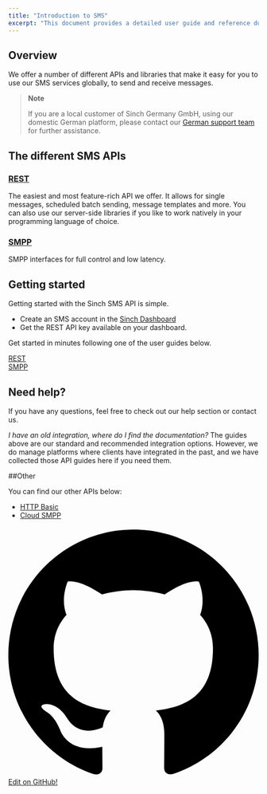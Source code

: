 ```yaml
---
title: "Introduction to SMS"
excerpt: "This document provides a detailed user guide and reference documentation on the Sinch SMS REST API. Find out more information about our SMS REST API now."
---
```

## Overview

We offer a number of different APIs and libraries that make it easy for you to use our SMS services globally, to send and receive messages.

> **Note**    
>
> If you are a local customer of Sinch Germany GmbH, using our domestic German platform, please contact our [German support team](mailto:support-de@sinch.com) for further assistance.

## The different SMS APIs

### [REST](doc:sms-rest)
The easiest and most feature-rich API we offer. It allows for single messages, scheduled batch sending, message templates and more. You can also use our server-side libraries if you like to work natively in your programming language of choice.

### [SMPP](doc:sms-smpp)
SMPP interfaces for full control and low latency.

## Getting started
Getting started with the Sinch SMS API is simple.
- Create an SMS account in the [Sinch Dashboard](https://dashboard.sinch.com/#/signup)
- Get the REST API key available on your dashboard.

Get started in minutes following one of the user guides below.

<div class="magic-block-html"> <div class="ug-links"> <div class="row">
       <a href="./sms-rest" class="col-md-6 ug-link">
         <div class="ug-title">
           <span class="title">REST</span>
         </div>
       </a>
       <a href="./sms-smpp" class="col-md-6 ug-link">
         <div class="ug-title">
           <span class="title">SMPP</span>
         </div>
       </a>
     </div>
   </div>
</div>

## Need help?
If you have any questions, feel free to check out our help section or contact us.

_I have an old integration, where do I find the documentation?_
The guides above are our standard and recommended integration options. However, we do manage platforms where clients have integrated in the past, and we have collected those API guides here if you need them.

##Other

You can find our other APIs below:

- [HTTP Basic](doc:sms-other-http-basic)
- [Cloud SMPP](doc:sms-other-cloud-smpp)


<a class="gitbutton pill" target="_blank" href="https://github.com/sinch/docs/blob/master/docs/sms/sms.md">
                        <span class="icon medium">
                            <svg xmlns="http://www.w3.org/2000/svg" role="img" viewBox="0 0 24 24"><title>GitHub icon</title><path d="M 12 0.297 c -6.63 0 -12 5.373 -12 12 c 0 5.303 3.438 9.8 8.205 11.385 c 0.6 0.113 0.82 -0.258 0.82 -0.577 c 0 -0.285 -0.01 -1.04 -0.015 -2.04 c -3.338 0.724 -4.042 -1.61 -4.042 -1.61 C 4.422 18.07 3.633 17.7 3.633 17.7 c -1.087 -0.744 0.084 -0.729 0.084 -0.729 c 1.205 0.084 1.838 1.236 1.838 1.236 c 1.07 1.835 2.809 1.305 3.495 0.998 c 0.108 -0.776 0.417 -1.305 0.76 -1.605 c -2.665 -0.3 -5.466 -1.332 -5.466 -5.93 c 0 -1.31 0.465 -2.38 1.235 -3.22 c -0.135 -0.303 -0.54 -1.523 0.105 -3.176 c 0 0 1.005 -0.322 3.3 1.23 c 0.96 -0.267 1.98 -0.399 3 -0.405 c 1.02 0.006 2.04 0.138 3 0.405 c 2.28 -1.552 3.285 -1.23 3.285 -1.23 c 0.645 1.653 0.24 2.873 0.12 3.176 c 0.765 0.84 1.23 1.91 1.23 3.22 c 0 4.61 -2.805 5.625 -5.475 5.92 c 0.42 0.36 0.81 1.096 0.81 2.22 c 0 1.606 -0.015 2.896 -0.015 3.286 c 0 0.315 0.21 0.69 0.825 0.57 C 20.565 22.092 24 17.592 24 12.297 c 0 -6.627 -5.373 -12 -12 -12" /></svg>
                        </span>
                        Edit on GitHub!</a>